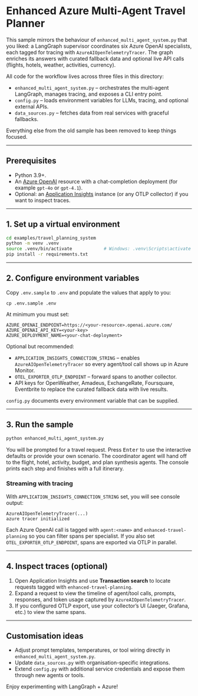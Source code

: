 # Enhanced Azure Multi-Agent Travel Planner

This sample mirrors the behaviour of `enhanced_multi_agent_system.py` that you
liked: a LangGraph supervisor coordinates six Azure OpenAI specialists, each
tagged for tracing with `AzureAIOpenTelemetryTracer`. The graph enriches its
answers with curated fallback data and optional live API calls (flights, hotels,
weather, activities, currency).

All code for the workflow lives across three files in this directory:

- `enhanced_multi_agent_system.py` – orchestrates the multi-agent LangGraph,
  manages tracing, and exposes a CLI entry point.
- `config.py` – loads environment variables for LLMs, tracing, and optional
  external APIs.
- `data_sources.py` – fetches data from real services with graceful fallbacks.

Everything else from the old sample has been removed to keep things focused.

---

## Prerequisites

- Python 3.9+.
- An [Azure OpenAI](https://learn.microsoft.com/azure/ai-services/openai/)
  resource with a chat-completion deployment (for example `gpt-4o` or `gpt-4.1`).
- Optional: an [Application Insights](https://learn.microsoft.com/azure/azure-monitor/app/app-insights-overview)
  instance (or any OTLP collector) if you want to inspect traces.

---

## 1. Set up a virtual environment

```bash
cd examples/travel_planning_system
python -m venv .venv
source .venv/bin/activate            # Windows: .venv\Scripts\activate
pip install -r requirements.txt
```

---

## 2. Configure environment variables

Copy `.env.sample` to `.env` and populate the values that apply to you:

```
cp .env.sample .env
```

At minimum you must set:

```
AZURE_OPENAI_ENDPOINT=https://<your-resource>.openai.azure.com/
AZURE_OPENAI_API_KEY=<your-key>
AZURE_DEPLOYMENT_NAME=<your-chat-deployment>
```

Optional but recommended:

- `APPLICATION_INSIGHTS_CONNECTION_STRING` – enables `AzureAIOpenTelemetryTracer`
  so every agent/tool call shows up in Azure Monitor.
- `OTEL_EXPORTER_OTLP_ENDPOINT` – forward spans to another collector.
- API keys for OpenWeather, Amadeus, ExchangeRate, Foursquare, Eventbrite to
  replace the curated fallback data with live results.

`config.py` documents every environment variable that can be supplied.

---

## 3. Run the sample

```bash
python enhanced_multi_agent_system.py
```

You will be prompted for a travel request. Press <kbd>Enter</kbd> to use the
interactive defaults or provide your own scenario. The coordinator agent will
hand off to the flight, hotel, activity, budget, and plan synthesis agents. The
console prints each step and finishes with a full itinerary.

### Streaming with tracing

With `APPLICATION_INSIGHTS_CONNECTION_STRING` set, you will see console output:

```
AzureAIOpenTelemetryTracer(...)
azure tracer initialized
```

Each Azure OpenAI call is tagged with `agent:<name>` and `enhanced-travel-planning`
so you can filter spans per specialist. If you also set
`OTEL_EXPORTER_OTLP_ENDPOINT`, spans are exported via OTLP in parallel.

---

## 4. Inspect traces (optional)

1. Open Application Insights and use **Transaction search** to locate requests
   tagged with `enhanced-travel-planning`.
2. Expand a request to view the timeline of agent/tool calls, prompts, responses,
   and token usage captured by `AzureAIOpenTelemetryTracer`.
3. If you configured OTLP export, use your collector’s UI (Jaeger, Grafana, etc.)
   to view the same spans.

---

## Customisation ideas

- Adjust prompt templates, temperatures, or tool wiring directly in
  `enhanced_multi_agent_system.py`.
- Update `data_sources.py` with organisation-specific integrations.
- Extend `config.py` with additional service credentials and expose them through
  new agents or tools.

Enjoy experimenting with LangGraph + Azure!
